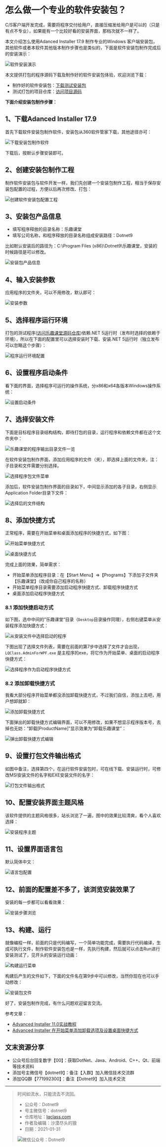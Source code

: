 # 怎么做一个专业的软件安装包？

C/S客户端开发完成，需要将程序交付给用户，直接压缩发给用户是可以的（只是有点不专业），如果能有一个比较好看的安装界面，那档次就不一样了。

本文介绍怎么使用Adanced Installer 17.9 制作专业的Windows 客户端安装包，其他软件或者本软件其他版本制作步骤也是类似的，下面是软件安装包制作完成后的安装演示：

![软件安装演示](https://git.imweb.io/dotnet9/imgs/raw/4f3998dadc5219c6007a72f59809f0226fb6bef4/dotnet9_com/wp-content/uploads/2021/01/WPF_Install/13_install_gif.gif)

本文提供打包的程序源码下载及制作好的软件安装包体验，欢迎浏览下载：

- 制作好的软件安装包：[下载测试安装包](https://github.com/dotnet9/lqclass.com/releases/tag/0.5.0)
- 测试打包的项目仓库：[访问项目源码](https://github.com/dotnet9/lqclass.com)

**下面介绍安装包制作步骤：**

## 1、下载Adanced Installer 17.9

首先下载软件安装包制作软件，安装包从360软件管家下载，其他途径亦可：

![下载安装包制作软件](https://git.imweb.io/dotnet9/imgs/raw/a03c81411facee956a80f8d29521742946b309a2/dotnet9_com/wp-content/uploads/2021/01/WPF_Install/1_search_install_software.png)

下载后，按默认步骤安装即可。

## 2、创建安装包制作工程

制作软件安装包与软件开发一样，我们先创建一个安装包制作工程，相当于保存安装包配置的过程，方便以后再次修改、打包：

![创建软件安装包配置工程](https://git.imweb.io/dotnet9/imgs/raw/a03c81411facee956a80f8d29521742946b309a2/dotnet9_com/wp-content/uploads/2021/01/WPF_Install/2_create_install_project.png)

## 3、安装包产品信息

- 填写程序释放的目录名称：乐趣课堂
- 填写公司名称，和程序释放的目录名称组成安装路径：Dotnet9

比如默认安装后的路径为：C:\Program Files (x86)\Dotnet9\乐趣课堂，安装的时候路径是可以修改。

![安装包产品信息](https://git.imweb.io/dotnet9/imgs/raw/a03c81411facee956a80f8d29521742946b309a2/dotnet9_com/wp-content/uploads/2021/01/WPF_Install/3_install_project_name.png)

## 4、输入安装参数

应用程序的文件夹，可以不用修改，默认即可：

![安装参数](https://git.imweb.io/dotnet9/imgs/raw/a03c81411facee956a80f8d29521742946b309a2/dotnet9_com/wp-content/uploads/2021/01/WPF_Install/4_install_project_dir.png)

## 5、选择程序运行环境

打包的测试程序([访问乐趣课堂源码仓库](https://github.com/dotnet9/lqclass.com))依赖.NET 5运行时（发布时选择的依赖于环境），所以在下面的配置里可以选择安装时下载、安装.NET 5运行时（独立发布可以忽略这个步骤）：

![程序运行环境配置](https://git.imweb.io/dotnet9/imgs/raw/a03c81411facee956a80f8d29521742946b309a2/dotnet9_com/wp-content/uploads/2021/01/WPF_Install/5_install_project_runtime.png)

## 6、设置程序启动条件

看下面的界面，选择程序可运行的操作系统，分x86和x64各版本Windows操作系统：

![设置启动条件](https://git.imweb.io/dotnet9/imgs/raw/a03c81411facee956a80f8d29521742946b309a2/dotnet9_com/wp-content/uploads/2021/01/WPF_Install/6_install_project_run_condition.png)

## 7、选择安装文件

下面是目标程序目录结构结构，即待打包的目录，运行程序和依赖文件都在这个文件夹中：

![乐趣课堂的程序输出目录文件一览](https://git.imweb.io/dotnet9/imgs/raw/127aee3043fddc5db84bf3de1a61da891779d291/dotnet9_com/wp-content/uploads/2021/01/WPF_Install/project_all_files.png)

在软件安装包制作界面，添加应用程序的文件（夹），即选择上面的文件夹，注：子目录和文件需要分别选择。

![选择程序包文件菜单](https://git.imweb.io/dotnet9/imgs/raw/a03c81411facee956a80f8d29521742946b309a2/dotnet9_com/wp-content/uploads/2021/01/WPF_Install/7_install_project_add_files.png)

添加后，软件安装包制作界面的目录如下，中间显示添加的各子目录，右侧显示Application Folder目录下文件：

![选择后的文件结构](https://git.imweb.io/dotnet9/imgs/raw/a03c81411facee956a80f8d29521742946b309a2/dotnet9_com/wp-content/uploads/2021/01/WPF_Install/7_install_project_add_files_2.png)

## 8、添加快捷方式

正常程序，需要在开始菜单和桌面添加程序的快捷方式，如下图：

![开始菜单快捷方式](https://git.imweb.io/dotnet9/imgs/raw/bd020ff7d4c2e11401b191fa127377afe52110cd/dotnet9_com/wp-content/uploads/2021/01/WPF_Install/7_install_project_start_menu0.png)

![桌面快捷方式](https://git.imweb.io/dotnet9/imgs/raw/bd020ff7d4c2e11401b191fa127377afe52110cd/dotnet9_com/wp-content/uploads/2021/01/WPF_Install/7_install_project_desktop_shotcut.png)

完成上面的效果，简单需求：

- 开始菜单添加程序目录：在【Start Menu】=>【Programs】下添加子文件夹【乐趣课堂】（改成你自己程序的名称）
- 开始菜单程序目录需要添加启动程序快捷方式、卸载程序快捷方式
- 桌面添加启动程序快捷方式

### 8.1 添加快捷启动方式

如下图，选中中间的”乐趣课堂“目录（`Desktop`目录操作同理），右侧右键菜单从安装程序添加快捷方式：

![从安装文件中选择启动的程序](https://git.imweb.io/dotnet9/imgs/raw/a03c81411facee956a80f8d29521742946b309a2/dotnet9_com/wp-content/uploads/2021/01/WPF_Install/7_install_project_add_quickfiles_3.png)


下图出现了选择文件列表，需要在前面的第7步中选择了文件才会出现，`LQClass.AdminForWPF.exe` 是主程序的exe，将它作为开始菜单、桌面的启动程序快捷方式：

![选择程序作为启动程序快捷方式](https://git.imweb.io/dotnet9/imgs/raw/a03c81411facee956a80f8d29521742946b309a2/dotnet9_com/wp-content/uploads/2021/01/WPF_Install/7_install_project_add_exequickfiles_4.png)

### 8.2 添加卸载快捷方式

我看大部分程序开始菜单都没添加卸载快捷方式，不过我们自信，添加上去吧，用户想卸就卸：

![添加卸载快捷方式](https://git.imweb.io/dotnet9/imgs/raw/a03c81411facee956a80f8d29521742946b309a2/dotnet9_com/wp-content/uploads/2021/01/WPF_Install/7_install_project_add_uninstallmenu_5.png)

下面弹出的卸载快捷方式编辑界面，可以不用修改，如果不想显示程序版本号，去掉也无妨：“卸载[ProductName]”显示效果为“卸载乐趣课堂”：

![弹出卸载快捷方式编辑](https://git.imweb.io/dotnet9/imgs/raw/a03c81411facee956a80f8d29521742946b309a2/dotnet9_com/wp-content/uploads/2021/01/WPF_Install/7_install_project_add_uninstallmenu_6.png)

## 9、设置打包文件输出格式

如图中备注，选择第四个，在运行软件安装包时，可在线下载、安装运行时，可修改MSI安装文件的名字和EXE安装文件的名字：

![打包文件输出格式](https://git.imweb.io/dotnet9/imgs/raw/a03c81411facee956a80f8d29521742946b309a2/dotnet9_com/wp-content/uploads/2021/01/WPF_Install/8_install_project_outputfile.png)

## 10、配置安装界面主题风格

该软件提供的主题风格很多，站长浏览了一遍，图中的效果比较清爽，看个人喜欢选择：

![安装程序主题](https://git.imweb.io/dotnet9/imgs/raw/a03c81411facee956a80f8d29521742946b309a2/dotnet9_com/wp-content/uploads/2021/01/WPF_Install/9_install_project_theme.png)

## 11、设置界面语言包

默认简体中文：

![语言包配置](https://git.imweb.io/dotnet9/imgs/raw/a03c81411facee956a80f8d29521742946b309a2/dotnet9_com/wp-content/uploads/2021/01/WPF_Install/11_install_project_language.png)

## 12、前面的配置差不多了，该浏览安装效果了

安装的每一步都可以看看效果：

![安装步骤浏览](https://git.imweb.io/dotnet9/imgs/raw/a03c81411facee956a80f8d29521742946b309a2/dotnet9_com/wp-content/uploads/2021/01/WPF_Install/10_install_project_dialog.png)

## 13、构建、运行

就像编程一样，前面的只是代码编写，一个简单功能完成，需要执行代码编译，生成可执行文件，制作软件安装包也是一样，先执行构建，然后就可以点击Run进行安装测试了，见开头的安装运行动画：

![构建运行菜单](https://git.imweb.io/dotnet9/imgs/raw/a03c81411facee956a80f8d29521742946b309a2/dotnet9_com/wp-content/uploads/2021/01/WPF_Install/12_install_project_buildandtest.png)

构建后产生的文件如下，下面的文件名在第9步中可以修改，当然你现在也可以手动修改：

![安装包文件](https://git.imweb.io/dotnet9/imgs/raw/a03c81411facee956a80f8d29521742946b309a2/dotnet9_com/wp-content/uploads/2021/01/WPF_Install/14_output_settupfile.png)

好了，安装包制作完成，有什么问题欢迎留言交流。

参考文章：
- [Advanced Installer 11.0实战教程](https://blog.csdn.net/neweastsun/article/details/43729983)
- [Advanced Installer 在开始菜单添加卸载选项及设置桌面快捷方式](http://www.360doc.com/showweb/0/0/960057626.aspx)

## 文末资源分享

- 公众号后台回复数字【00】：获取DotNet、Java、Android、C++、Qt、前端等技术资料
- 添加号主微信号【dotnet9】：备注【入群】加入微信技术交流群
- 添加QQ群【771992300】：备注【Dotnet9】加入技术交流

---

> 
> 时间如流水，只能流去不流回。
> 
>- 公众号：Dotnet9
>- 号主微信号：dotnet9
>- 仓库地址：[lqclass.com](https://github.com/dotnet9/lqclass.com)
>- 作者及编辑：沙漠尽头的狼
>- 日期：2021-01-31
> 
> ![微信公众号：Dotnet9](https://git.imweb.io/dotnet9/imgs/raw/26e94755be3b7e02b307a45e6da1f3cfd2909d02/dotnet9_com/wp-content/uploads/2021/01/logo.jpg)